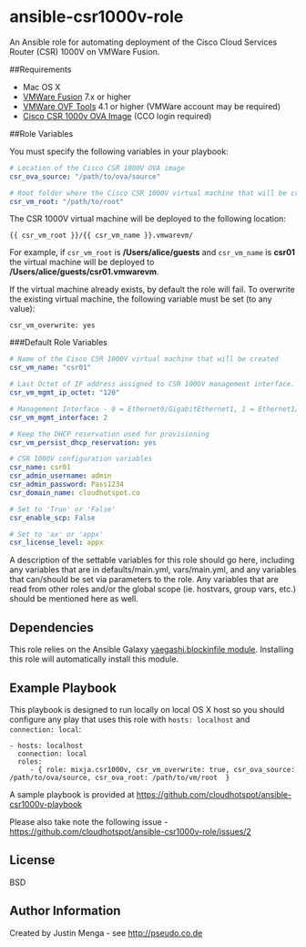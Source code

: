 # ansible-csr1000v-role

An Ansible role for automating deployment of the Cisco Cloud Services Router (CSR) 1000V on VMWare Fusion.  

##Requirements

- Mac OS X
- <a href="http://www.vmware.com/products/fusion" target="_blank">VMWare Fusion</a> 7.x or higher
- <a href="https://www.vmware.com/support/developer/ovf/" target="_blank">VMWare OVF Tools</a> 4.1 or higher (VMWare account may be required)
- <a href="https://software.cisco.com/download/release.html?mdfid=284364978&softwareid=282046477&release=3.14.1S&relind=AVAILABLE&rellifecycle=ED&reltype=latest" target="_blank">Cisco CSR 1000v OVA Image</a> (CCO login required)

##Role Variables

You must specify the following variables in your playbook:

```yaml
# Location of the Cisco CSR 1000V OVA image 
csr_ova_source: "/path/to/ova/source"

# Root folder where the Cisco CSR 1000V virtual machine that will be created
csr_vm_root: "/path/to/root"
```

The CSR 1000V virtual machine will be deployed to the following location:

`{{ csr_vm_root }}/{{ csr_vm_name }}.vmwarevm/`

For example, if `csr_vm_root` is **/Users/alice/guests** and `csr_vm_name` is **csr01** the virtual machine will be deployed to **/Users/alice/guests/csr01.vmwarevm**.

If the virtual machine already exists, by default the role will fail.  To overwrite the existing virtual machine, the following variable must be set (to any value):

`csr_vm_overwrite: yes`

###Default Role Variables

```yaml
# Name of the Cisco CSR 1000V virtual machine that will be created
csr_vm_name: "csr01"

# Last Octet of IP address assigned to CSR 1000V management interface.  This value should be between 3 and 127.
csr_vm_mgmt_ip_octet: "120"

# Management Interface - 0 = Ethernet0/GigabitEthernet1, 1 = Ethernet1/GigabitEthernet2, 2 = Ethernet2/GigabitEthernet2
csr_vm_mgmt_interface: 2

# Keep the DHCP reservation used for provisioning
csr_vm_persist_dhcp_reservation: yes

# CSR 1000V configuration variables
csr_name: csr01
csr_admin_username: admin
csr_admin_password: Pass1234
csr_domain_name: cloudhotspot.co

# Set to 'True' or 'False'
csr_enable_scp: False

# Set to 'ax' or 'appx'
csr_license_level: appx
```

A description of the settable variables for this role should go here, including any variables that are in defaults/main.yml, vars/main.yml, and any variables that can/should be set via parameters to the role. Any variables that are read from other roles and/or the global scope (ie. hostvars, group vars, etc.) should be mentioned here as well.

Dependencies
------------

This role relies on the Ansible Galaxy <a href="https://github.com/yaegashi/ansible-role-blockinfile" target="_blank">yaegashi.blockinfile module</a>.  Installing this role will automatically install this module.

Example Playbook
----------------

This playbook is designed to run locally on local OS X host so you should configure any play that uses this role with `hosts: localhost` and `connection: local`:

    - hosts: localhost
      connection: local
      roles:
         - { role: mixja.csr1000v, csr_vm_overwrite: true, csr_ova_source: /path/to/ova/source, csr_ova_root: /path/to/vm/root  }

A sample playbook is provided at <a href="https://github.com/cloudhotspot/ansible-csr1000v-playbook">https://github.com/cloudhotspot/ansible-csr1000v-playbook</a>

Please also take note the following issue - https://github.com/cloudhotspot/ansible-csr1000v-role/issues/2

License
-------

BSD

Author Information
------------------

Created by Justin Menga - see http://pseudo.co.de

